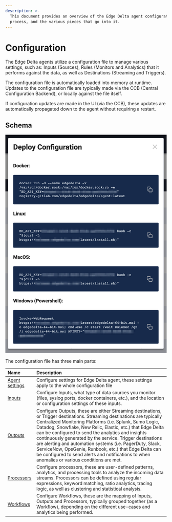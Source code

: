 ```yaml
---
description: >-
  This document provides an overview of the Edge Delta agent configuration
  process, and the various pieces that go into it.
---
```


# Configuration

The Edge Delta agents utilize a configuration file to manage various settings, such as: Inputs \(Sources\), Rules \(Monitors and Analytics\) that it performs against the data, as well as Destinations \(Streaming and Triggers\).

The configuration file is automatically loaded into memory at runtime. Updates to the configuration file are typically made via the CCB \(Central Configuration Backend\), or locally against the file itself. 

If configuration updates are made in the UI \(via the CCB\), these updates are automatically propagated down to the agent without requiring a restart. 

## Schema

![The Federated Learning Edge \(FLE\) applies distributed machine learning to create dynamic outputs \(streams and triggers\)](../.gitbook/assets/image%20%286%29.png)

The configuration file has three main parts:

| Name | Description |
| :--- | :--- |
| [Agent settings](https://docs.edgedelta.com/configuration/agent-settings) | Configure settings for Edge Delta agent, these settings apply to the whole configuration file |
| [Inputs](inputs.md) | Configure Inputs, what type of data sources you monitor \(files, syslog ports, docker containers, etc.\), and the location or configuration settings of these inputs.  |
| [Outputs](outputs.md) | Configure Outputs, these are either Streaming destinations, or Trigger destinations. Streaming destinations are typically Centralized Monitoring Platforms \(i.e. Splunk, Sumo Logic, Datadog, Snowflake, New Relic, Elastic, etc.\) that Edge Delta can be configured to send the analytics and insights continuously generated by the service. Trigger destinations are alerting and automation systems \(i.e. PagerDuty, Slack, ServiceNow, OpsGenie, Runbook, etc.\) that Edge Delta can be configured to send alerts and notifications to when anomalies or various conditions are met.  |
| [Processors](processors.md) | Configure processors, these are user-defined patterns, analytics, and processing tools to analyze the incoming data streams. Processors can be defined using regular expressions, keyword matching, ratio analytics, tracing logic, as well as clustering and statistical analysis. |
| [Workflows](https://docs.edgedelta.com/configuration/workflows) | Configure Workflows, these are the mapping of Inputs, Outputs and Processors, typically grouped together \(as a Workflow\), depending on the different use-cases and analytics being performed.  |



